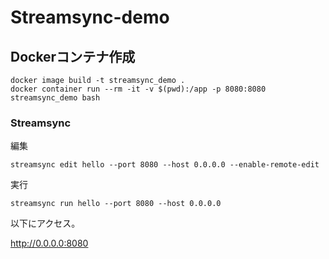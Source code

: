 # Streamsync-demo

## Dockerコンテナ作成
```
docker image build -t streamsync_demo .
docker container run --rm -it -v $(pwd):/app -p 8080:8080 streamsync_demo bash
```

### Streamsync
編集
```
streamsync edit hello --port 8080 --host 0.0.0.0 --enable-remote-edit
```
実行
```
streamsync run hello --port 8080 --host 0.0.0.0
```
以下にアクセス。

http://0.0.0.0:8080





